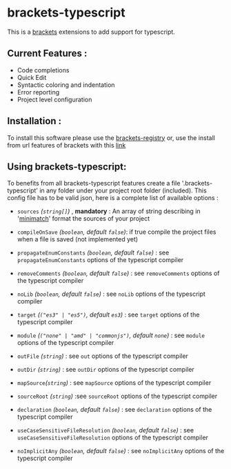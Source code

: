 brackets-typescript
===================

This is a [brackets](http://brackets.io/) extensions to add support for typescript.

Current Features :
-----------------

* Code completions
* Quick Edit 
* Syntactic coloring and indentation
* Error reporting
* Project level configuration


Installation :
-------------

To install this software please use the [brackets-registry](https://brackets-registry.aboutweb.com/) or, use the install from url features of brackets with this [link](https://github.com/fdecampredon/brackets-typescript/releases/download/v0.1.0/brackets-typescript.zip)

Using brackets-typescript:
-------------------------

To benefits from all brackets-typescript features create a file '.brackets-typescript' in any folder under your project root folder (included).
This config file has to be valid json, here is a complete list of available options :

* `sources` *(`string[]`)* , **mandatory**  : An array of string describing in '[minimatch](https://github.com/isaacs/minimatch)' format the sources of your project

* `compileOnSave` *(`boolean`, default `false`)*: if true compile the project files when a file is saved (not implemented yet)

* `propagateEnumConstants` *(`boolean`, default `false`)* : see `propagateEnumConstants` options of the typescript compiler

* `removeComments` *(`boolean`, default `false`)* : see `removeComments` options of the typescript compiler

* `noLib` *(`boolean`, default `false`)* : see `noLib` options of the typescript compiler

* `target` *(`("es3" | "es5")`, default `es3`)* : see `target` options of the typescript compiler

* `module` *(`("none" | "amd" | "commonjs")`, default `none`)* :  see `module` options of the typescript compiler

* `outFile` *(`string`)* : see `out` options of the typescript compiler 

* `outDir` *(`string`)* : see `outDir` options of the typescript compiler 

* `mapSource`*(`string`)* : see `mapSource` options of the typescript compiler 

* `sourceRoot` *(`string`)* :see `sourceRoot` options of the typescript compiler 

* `declaration` *(`boolean`, default `false`)* : see `declaration` options of the typescript compiler

* `useCaseSensitiveFileResolution` *(`boolean`, default `false`)* : see `useCaseSensitiveFileResolution` options of the typescript compiler

* `noImplicitAny` *(`boolean`, default `false`)* : see `noImplicitAny` options of the typescript compiler 

